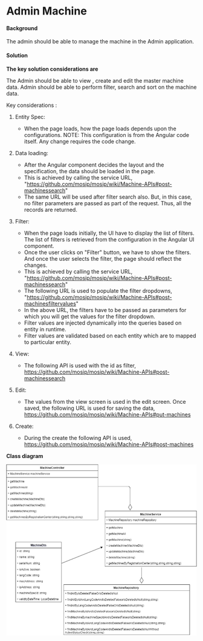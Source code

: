 # Admin Machine 

#### Background

The admin should be able to manage the machine in the Admin application. 

#### Solution

**The key solution considerations are**

The Admin should be able to view , create and edit the master machine data. Admin should be able to perform filter, search and sort on the machine data.

Key considerations : 

1. Entity Spec: 
	- When the page loads, how the page loads depends upon the configurations. NOTE: This configuration is from the Angular code itself. Any change requires the code change.

2. Data loading:
	- After the Angular component decides the layout and the specification, the data should be loaded in the page. 
	- This is achieved by calling the service URL, 
	"https://github.com/mosip/mosip/wiki/Machine-APIs#post-machinessearch"
	- The same URL will be used after filter search also. But, in this case, no filter parameters are passed as part of the request. Thus, all the records are returned. 

3. Filter:
	- When the page loads initially, the UI have to display the list of filters. The list of filters is retrieved from the configuration in the Angular UI component. 
	- Once the user clicks on "Filter" button, we have to show the filters. And once the user selects the filter, the page should reflect the changes.
	- This is achieved by calling the service URL, 
	"https://github.com/mosip/mosip/wiki/Machine-APIs#post-machinessearch"
	- The following URL is used to populate the filter dropdowns, 
	"https://github.com/mosip/mosip/wiki/Machine-APIs#post-machinesfiltervalues"
	- In the above URL, the filters have to be passed as parameters for which you will get the values for the filter dropdown.
	- Filter values are injected dynamically into the queries based on entity in runtime.
	- Filter values are validated based on each entity which are to mapped to particular entity.
	
4. View:
	- The following API is used with the id as filter,
	https://github.com/mosip/mosip/wiki/Machine-APIs#post-machinessearch
	
5. Edit:
	- The values from the view screen is used in the edit screen. Once saved, the following URL is used for saving the data, 
	https://github.com/mosip/mosip/wiki/Machine-APIs#put-machines
	
6. Create:
	- During the create the following API is used, 
	https://github.com/mosip/mosip/wiki/Machine-APIs#post-machines


**Class diagram**

![Class Diagram](_images/admin-machineclass.jpg)